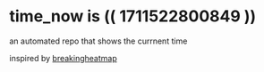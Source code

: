 # time_now is (( 1711522800849 ))

an automated repo that shows the currnent time

inspired by [breakingheatmap](https://github.com/breakingheatmap/breakingheatmap)